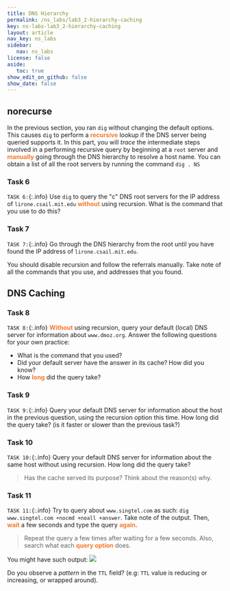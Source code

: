 ```yaml
---
title: DNS Hierarchy 
permalink: /ns_labs/lab3_2-hierarchy-caching
key: ns-labs-lab3_2-hierarchy-caching
layout: article
nav_key: ns_labs
sidebar:
   nav: ns_labs
license: false
aside:
   toc: true
show_edit_on_github: false
show_date: false
---
```



## norecurse
In the previous section, you ran `dig` without changing the default options. This causes `dig` to perform a <span style="color:#f77729;"><b>recursive</b></span> lookup if the DNS server being queried supports it. In this part, you will *trace* the intermediate steps involved in a performing recursive query by beginning at a `root` server and <span style="color:#f77729;"><b>manually</b></span> going through the DNS hierarchy to resolve a host name. You can obtain a list of all the root servers by running the command `dig . NS`

### Task 6 
`TASK 6:`{:.info} Use `dig` to query the "c" DNS root servers for the IP address of `lirone.csail.mit.edu` <span style="color:#f77729;"><b>without</b></span> using recursion. What is the command that you use to do this?

### Task 7 
`TASK 7:`{:.info} Go through the DNS hierarchy from the root until you have found the IP address of `lirone.csail.mit.edu`.

You should disable recursion and follow the referrals manually. Take note of all the commands that you use, and addresses that you found. 

## DNS Caching
### Task 8 
`TASK 8:`{:.info} <span style="color:#f77729;"><b>Without</b></span> using recursion, query your default (local) DNS server for information about `www.dmoz.org`. Answer the following questions for your own practice:
* What is the command that you used? 
* Did your default server have the answer in its cache?<span style="color:#f77729;"><b> </b></span>How did you know?
* How <span style="color:#f77729;"><b>long</b></span> did the query take?

### Task 9 
`TASK 9:`{:.info} Query your default DNS server for information about the host in the previous question, using the recursion option this time. How long did the query take? (is it faster or slower than the previous task?)

### Task 10 
`TASK 10:`{:.info} Query your default DNS server for information about the same host without using recursion. How long did the query take? 
> Has the cache served its purpose? Think about the reason(s) why. 

### Task 11 
`TASK 11:`{:.info} Try to query about `www.singtel.com` as such: `dig www.singtel.com +nocmd +noall +answer`. Take note of the output. Then, <span style="color:#f77729;"><b>wait</b></span> a few seconds and type the query <span style="color:#f77729;"><b>again</b></span>. 
> Repeat the query a few times after waiting for a few seconds. Also, search what each <span style="color:#f77729;"><b>query option</b></span> does. 

You might have such output:
<img src="/50005/assets/images/nslab3/7.png"  class="center_full"/>

Do you observe a *pattern* in the `TTL` field? (e.g: `TTL` value is reducing or increasing, or wrapped around).

